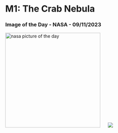 # M1: The Crab Nebula
### Image of the Day - NASA - 09/11/2023
<img src="https://apod.nasa.gov/apod/image/2311/M1_webb1024.png" alt="nasa picture of the day" width="300"/>&nbsp; &nbsp; &nbsp; <img src="https://github-readme-streak-stats.herokuapp.com/?user=tempo-riz&theme=cobalt" >



  
